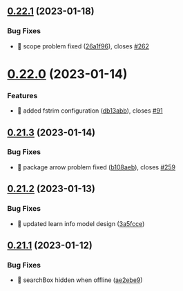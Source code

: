 ## [0.22.1](https://github.com/oguzkaganeren/manjaro-starter/compare/v0.22.0...v0.22.1) (2023-01-18)


### Bug Fixes

* 🐛 scope problem fixed ([26a1f96](https://github.com/oguzkaganeren/manjaro-starter/commit/26a1f968c708a6186187876a8bdbed1e2b9b118c)), closes [#262](https://github.com/oguzkaganeren/manjaro-starter/issues/262)



# [0.22.0](https://github.com/oguzkaganeren/manjaro-starter/compare/v0.21.3...v0.22.0) (2023-01-14)


### Features

* 🎸 added fstrim configuration ([db13abb](https://github.com/oguzkaganeren/manjaro-starter/commit/db13abbcb1770332a1f76579bbe15f397c0abe84)), closes [#91](https://github.com/oguzkaganeren/manjaro-starter/issues/91)



## [0.21.3](https://github.com/oguzkaganeren/manjaro-starter/compare/v0.21.2...v0.21.3) (2023-01-14)


### Bug Fixes

* 🐛 package arrow problem fixed ([b108aeb](https://github.com/oguzkaganeren/manjaro-starter/commit/b108aebff5e8d665e530e91348b5d4e1a7e690e4)), closes [#259](https://github.com/oguzkaganeren/manjaro-starter/issues/259)



## [0.21.2](https://github.com/oguzkaganeren/manjaro-starter/compare/v0.21.1...v0.21.2) (2023-01-13)


### Bug Fixes

* 🐛 updated learn info model design ([3a5fcce](https://github.com/oguzkaganeren/manjaro-starter/commit/3a5fccef8529266feb6b1b0cb4bea37cfe69aab8))



## [0.21.1](https://github.com/oguzkaganeren/manjaro-starter/compare/v0.21.0...v0.21.1) (2023-01-12)


### Bug Fixes

* 🐛 searchBox hidden when offline ([ae2ebe9](https://github.com/oguzkaganeren/manjaro-starter/commit/ae2ebe905cd861a99a5887fa8381cefe1ad92cb3))



